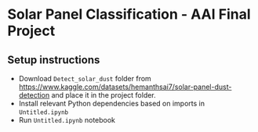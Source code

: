 # Solar Panel Classification - AAI Final Project 

## Setup instructions

- Download `Detect_solar_dust` folder from https://www.kaggle.com/datasets/hemanthsai7/solar-panel-dust-detection and place it in the project folder.
- Install relevant Python dependencies based on imports in `Untitled.ipynb`
- Run `Untitled.ipynb` notebook


